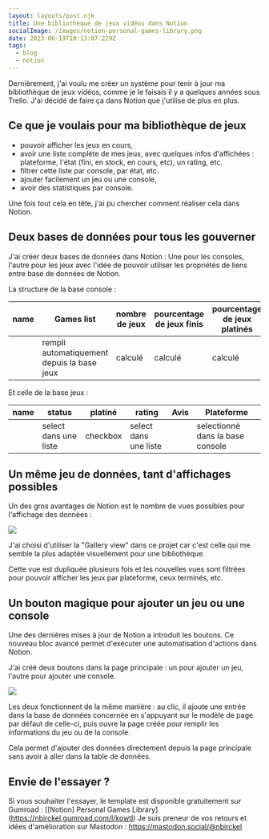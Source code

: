 ```yaml
---
layout: layouts/post.njk
title: Une bibliothèque de jeux vidéos dans Notion
socialImage: /images/notion-personal-games-library.png
date: 2023-06-19T10:13:07.229Z
tags:
  - blog
  - notion
---
```

Dernièrement, j'ai voulu me créer un système pour tenir à jour ma bibliothèque de jeux vidéos, comme je le faisais il y a quelques années sous Trello. J'ai décidé de faire ça dans Notion que j'utilise de plus en plus.

## Ce que je voulais pour ma bibliothèque de jeux

* pouvoir afficher les jeux en cours,
* avoir une liste complète de mes jeux, avec quelques infos d'affichées : plateforme, l'état (fini, en stock, en cours, etc), un rating, etc.
* filtrer cette liste par console, par état, etc. 
* ajouter facilement un jeu ou une console,
* avoir des statistiques par console.

Une fois tout cela en tête, j'ai pu chercher comment réaliser cela dans Notion.

## Deux bases de données pour tous les gouverner

J'ai créer deux bases de données dans Notion : Une pour les consoles, l'autre pour les jeux avec l'idée de pouvoir utiliser les propriétés de liens entre base de données de Notion.

La structure de la base console :

| name | Games list                                 | nombre de jeux | pourcentage de jeux finis | pourcentage de jeux platinés |
| ---- | ------------------------------------------ | -------------- | ------------------------- | ---------------------------- |
|      | rempli automatiquement depuis la base jeux | calculé        | calculé                   | calculé                      |

Et celle de la base jeux :

| name | status                | platiné  | rating                | Avis | Plateforme                        |
| ---- | --------------------- | -------- | --------------------- | ---- | --------------------------------- |
|      | select dans une liste | checkbox | select dans une liste |      | selectionné  dans la base console |

## Un même jeu de données, tant d'affichages possibles

Un des gros avantages de Notion est le nombre de vues possibles pour l'affichage des données : 

![](/images/notion-data-views.png)

J'ai choisi d'utiliser la "Gallery view" dans ce projet car c'est celle qui me semble la plus adaptée visuellement pour une bibliothèque. 

Cette vue est dupliquée plusieurs fois et les nouvelles vues sont filtrées pour pouvoir afficher les jeux par plateforme, ceux terminés, etc.

## Un bouton magique pour ajouter un jeu ou une console

Une des dernières mises à jour de Notion a introduit les boutons.
Ce nouveau bloc avancé permet d'exécuter une automatisation d'actions dans Notion. 

J'ai créé deux boutons dans la page principale : un pour ajouter un jeu, l'autre pour ajouter une console. 

![](/images/notion-add-a-game.png)

Les deux fonctionnent de la même manière : au clic, il ajoute une entrée dans la base de données concernée en s'appuyant sur le modèle de page par défaut de celle-ci, puis ouvre la page créée pour remplir les informations du jeu ou de la console. 

Cela permet d'ajouter des données directement depuis la page principale sans avoir à aller dans la table de données. 

## Envie de l'essayer ?

Si vous souhaiter l'essayer, le template est disponible gratuitement sur Gumroad : [\[Notion] Personal Games Library](https://nbirckel.gumroad.com/l/kowtl)
Je suis preneur de vos retours et idées d'amélioration sur Mastodon : <https://mastodon.social/@nbirckel>